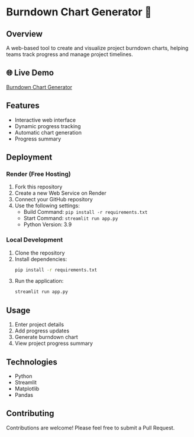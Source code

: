 # Burndown Chart Generator 🚀

## Overview
A web-based tool to create and visualize project burndown charts, helping teams track progress and manage project timelines.

## 🌐 Live Demo
[Burndown Chart Generator](https://burndown-chart-generator.onrender.com)

## Features
- Interactive web interface
- Dynamic progress tracking
- Automatic chart generation
- Progress summary

## Deployment

### Render (Free Hosting)
1. Fork this repository
2. Create a new Web Service on Render
3. Connect your GitHub repository
4. Use the following settings:
   - Build Command: `pip install -r requirements.txt`
   - Start Command: `streamlit run app.py`
   - Python Version: 3.9

### Local Development
1. Clone the repository
2. Install dependencies:
   ```bash
   pip install -r requirements.txt
   ```
3. Run the application:
   ```bash
   streamlit run app.py
   ```

## Usage
1. Enter project details
2. Add progress updates
3. Generate burndown chart
4. View project progress summary

## Technologies
- Python
- Streamlit
- Matplotlib
- Pandas

## Contributing
Contributions are welcome! Please feel free to submit a Pull Request.
